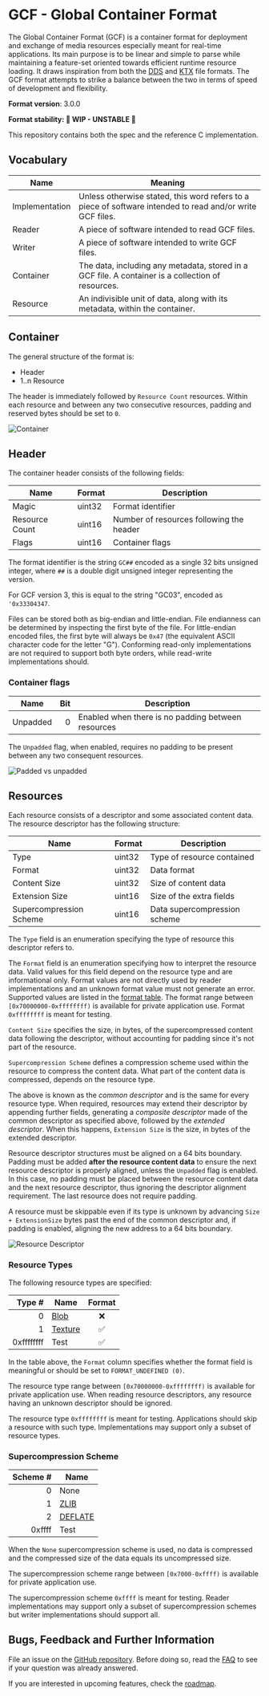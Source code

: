 # GCF - Global Container Format

The Global Container Format (GCF) is a container format for deployment and exchange of media resources especially meant for real-time applications. Its main purpose is to be linear and simple to parse while maintaining a feature-set oriented towards efficient runtime resource loading. It draws inspiration from both the [DDS](https://docs.microsoft.com/en-us/windows/win32/direct3ddds/dx-graphics-dds-pguide) and [KTX](https://www.khronos.org/ktx/) file formats. The GCF format attempts to strike a balance between the two in terms of speed of development and flexibility.

**Format version**: 3.0.0

**Format stability: 🧪 WIP - UNSTABLE 🧪**

This repository contains both the spec and the reference C implementation.

## Vocabulary

|Name|Meaning
|----|----
|Implementation|Unless otherwise stated, this word refers to a piece of software intended to read and/or write GCF files.
|Reader|A piece of software intended to read GCF files.
|Writer|A piece of software intended to write GCF files.
|Container|The data, including any metadata, stored in a GCF file. A container is a collection of resources.
|Resource|An indivisible unit of data, along with its metadata, within the container.

## Container

The general structure of the format is:

* Header
* 1..n Resource

The header is immediately followed by `Resource Count` resources.
Within each resource and between any two consecutive resources, padding and reserved bytes should be set to `0`.

![Container](images/container.svg)

## Header

The container header consists of the following fields:

Name           | Format  | Description
---------------|---------|------------------------------------------
Magic          | uint32  | Format identifier
Resource Count | uint16  | Number of resources following the header
Flags          | uint16  | Container flags

The format identifier is the string `GC##` encoded as a single 32 bits unsigned integer,
where `##` is a double digit unsigned integer representing the version.

For GCF version 3, this is equal to the string "GC03", encoded as `'0x33304347`.

Files can be stored both as big-endian and little-endian. File endianness can be determined
by inspecting the first byte of the file. For little-endian encoded files, the first byte
will always be `0x47` (the equivalent ASCII character code for the letter "G"). Conforming
read-only implementations are not required to support both byte orders, while read-write
implementations should.

### Container flags

Name           | Bit     | Description
---------------|--------:|------------------------------------------
Unpadded       | 0       | Enabled when there is no padding between resources

The `Unpadded` flag, when enabled, requires no padding to be present between any two consequent resources.

![Padded vs unpadded](images/padding.svg)

## Resources

Each resource consists of a descriptor and some associated content data. The resource descriptor has the following structure:

Name                   | Format     | Description
-----------------------|------------|-----------------------------
Type                   | uint32     | Type of resource contained
Format                 | uint32     | Data format
Content Size           | uint32     | Size of content data
Extension Size         | uint16     | Size of the extra fields
Supercompression Scheme| uint16     | Data supercompression scheme

The `Type` field is an enumeration specifying the type of resource this descriptor refers to.

The `Format` field is an enumeration specifying how to interpret the resource data. Valid values for this field depend on the resource type and are informational only. Format values are not directly used by reader implementations and an unknown format value must not generate an error. Supported values are listed in the [format table](./format.md). The format range between `[0x70000000-0xffffffff)` is available for private application use. Format `0xffffffff` is meant for testing.

`Content Size` specifies the size, in bytes, of the supercompressed content data following the descriptor, without accounting for padding since it's not part of the resource.

`Supercompression Scheme` defines a compression scheme used within the resource to compress the content data. What part of the content data is compressed, depends on the resource type.

The above is known as the *common descriptor* and is the same for every resource type. When required, resources may extend their descriptor by appending further fields, generating a *composite descriptor* made of the common descriptor as specified above, followed by the *extended descriptor*. When this happens, `Extension Size` is the size, in bytes of the extended descriptor.

Resource descriptor structures must be aligned on a 64 bits boundary. Padding must be added **after the resource content data** to ensure the next resource descriptor is properly aligned, unless the `Unpadded` flag is enabled. In this case, no padding must be placed between the resource content data and the next resource descriptor, thus ignoring the descriptor alignment requirement. The last resource does not require padding.

A resource must be skippable even if its type is unknown by advancing `Size + ExtensionSize` bytes past the end of the common descriptor and, if padding is enabled, aligning the new address to a 64 bits boundary.

![Resource Descriptor](images/resource-descriptor.svg)

### Resource Types

The following resource types are specified:

Type #      | Name                                               | Format
-----------:|----------------------------------------------------|:------:
0           | [Blob](resources/blob.md)                          | ❌
1           | [Texture](resources/texture.md)                    | ✅
0xffffffff  | Test                                               | ✅

In the table above, the `Format` column specifies whether the format field is meaningful or should be set to `FORMAT_UNDEFINED (0)`.

The resource type range between `[0x70000000-0xffffffff)` is available for private application use. When reading resource descriptors, any resource having an unknown descriptor should be ignored.

The resource type `0xffffffff` is meant for testing. Applications should skip a resource with such type. Implementations may support only a subset of resource types.

### Supercompression Scheme

Scheme # | Name
--------:|------
0        | None
1        | [ZLIB](https://datatracker.ietf.org/doc/html/rfc1950)
2        | [DEFLATE](https://datatracker.ietf.org/doc/html/rfc1951)
0xffff   | Test

When the `None` supercompression scheme is used, no data is compressed and the compressed size of the data equals
its uncompressed size.

The supercompression scheme range between `[0x7000-0xffff)` is available for private application use.

The supercompression scheme `0xffff` is meant for testing. Reader implementations may support only a subset of supercompression schemes but writer implementations should support all.

## Bugs, Feedback and Further Information

File an issue on the [GitHub repository](https://github.com/global-container-format/gcf-spec). Before doing so,
read the [FAQ](FAQ.md) to see if your question was already answered.

If you are interested in upcoming features, check the [roadmap](./roadmap.md).

